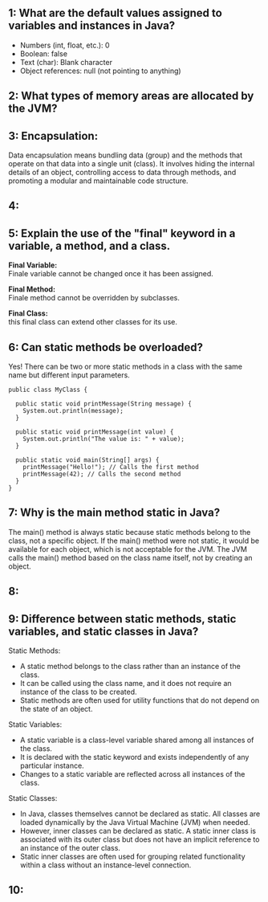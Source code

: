## 1: What are the default values assigned to variables and instances in Java?
* Numbers (int, float, etc.): 0
* Boolean: false
* Text (char): Blank character
* Object references: null (not pointing to anything)


## 2: What types of memory areas are allocated by the JVM?


## 3: Encapsulation:
Data encapsulation means bundling data (group) and the methods that operate on that data into a single unit (class). It involves hiding the internal details of an object, controlling access to data through methods, and promoting a modular and maintainable code structure.


## 4: 


## 5: Explain the use of the "final" keyword in a variable, a method, and a class.

**Final Variable:**<br>
Finale variable cannot be changed once it has been assigned.

**Final Method:**<br>
Finale method cannot be overridden by subclasses.

**Final Class:**<br>
 this final class can extend other classes for its use.



## 6: Can static methods be overloaded?
Yes! There can be two or more static methods in a class with the same name but different input parameters.
```
public class MyClass {

  public static void printMessage(String message) {
    System.out.println(message);
  }

  public static void printMessage(int value) {
    System.out.println("The value is: " + value);
  }

  public static void main(String[] args) {
    printMessage("Hello!"); // Calls the first method
    printMessage(42); // Calls the second method
  }
}
```


## 7: Why is the main method static in Java?
The main() method is always static because static methods belong to the class, not a specific object. If the main() method were not static, it would be available for each object, which is not acceptable for the JVM. The JVM calls the main() method based on the class name itself, not by creating an object.


## 8: 




## 9: Difference between static methods, static variables, and static classes in Java?


Static Methods:

* A static method belongs to the class rather than an instance of the class.
* It can be called using the class name, and it does not require an instance of the class to be created.
* Static methods are often used for utility functions that do not depend on the state of an object.

Static Variables:
* A static variable is a class-level variable shared among all instances of the class.
* It is declared with the static keyword and exists independently of any particular instance.
* Changes to a static variable are reflected across all instances of the class.

Static Classes:
* In Java, classes themselves cannot be declared as static. All classes are loaded dynamically by the Java Virtual Machine (JVM) when needed.
* However, inner classes can be declared as static. A static inner class is associated with its outer class but does not have an implicit reference to an instance of the outer class.
* Static inner classes are often used for grouping related functionality within a class without an instance-level connection.

## 10: 


